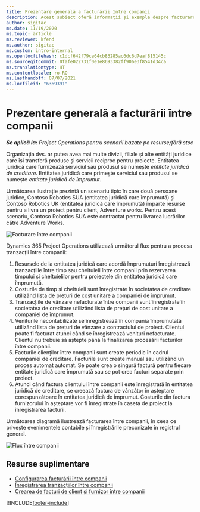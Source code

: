 ```yaml
---
title: Prezentare generală a facturării între companii
description: Acest subiect oferă informații și exemple despre facturarea între companii pentru proiecte.
author: sigitac
ms.date: 11/19/2020
ms.topic: article
ms.reviewer: kfend
ms.author: sigitac
ms.custom: intro-internal
ms.openlocfilehash: c1dcf642f79ce64cb83285ac6dc6d7eaf815145c
ms.sourcegitcommit: 0fafe022731f0e1e8693382ff906e3f8541d34ca
ms.translationtype: HT
ms.contentlocale: ro-RO
ms.lasthandoff: 07/07/2021
ms.locfileid: "6369391"
---
```

# <a name="intercompany-invoicing-overview"></a>Prezentare generală a facturării între companii

_**Se aplică la:** Project Operations pentru scenarii bazate pe resurse/fără stoc_

Organizația dvs. ar putea avea mai multe divizii, filiale și alte entități juridice care își transferă produse și servicii reciproc pentru proiecte. Entitatea juridică care furnizează serviciul sau produsul se numește *entitate juridică de creditare*. Entitatea juridică care primește serviciul sau produsul se numește *entitate juridică de împrumut*.

Următoarea ilustrație prezintă un scenariu tipic în care două persoane juridice, Contoso Robotics SUA (entitatea juridică care împrumută) și Contoso Robotics UK (entitatea juridică care împrumută) împarte resurse pentru a livra un proiect pentru client, Adventure works. Pentru acest scenariu, Contoso Robotics SUA este contractat pentru livrarea lucrărilor către Adventure Works.

![Facturare între companii](./media/IntercompanyScenario.png) 

Dynamics 365 Project Operations utilizează următorul flux pentru a procesa tranzacții între companii:

1. Resursele de la entitatea juridică care acordă împrumuturi înregistrează tranzacțiile între timp sau cheltuieli între companii prin rezervarea timpului și cheltuielilor pentru proiectele din entitatea juridică care împrumută.
2. Costurile de timp și cheltuieli sunt înregistrate în societatea de creditare utilizând lista de prețuri de cost unitare a companiei de împrumut.
3. Tranzacțiile de vânzare nefacturate între companii sunt înregistrate în societatea de creditare utilizând lista de prețuri de cost unitare a companiei de împrumut.
4. Veniturile necontabilizate se înregistrează în compania împrumutată utilizând lista de prețuri de vânzare a contractului de proiect. Clientul poate fi facturat atunci când se înregistrează venituri nefacturate. Clientul nu trebuie să aștepte până la finalizarea procesării facturilor între companii.
5. Facturile clienților între companii sunt create periodic în cadrul companiei de creditare. Facturile sunt create manual sau utilizând un proces automat automat. Se poate crea o singură factură pentru fiecare entitate juridică care împrumută sau se pot crea facturi separate prin proiect.
6. Atunci când factura clientului între companii este înregistrată în entitatea juridică de creditare, se creează factura de vânzător în așteptare corespunzătoare în entitatea juridică de împrumut. Costurile din factura furnizorului în așteptare vor fi înregistrate în caseta de proiect la înregistrarea facturii.

Următoarea diagramă ilustrează facturarea între companii, în ceea ce privește evenimentele contabile și înregistrările preconizate în registrul general.

![Flux între companii](./media/IntercompanyFlow.png)

## <a name="additional-resources"></a>Resurse suplimentare

- [Configurarea facturării între companii](configure-intercompany-invoicing.md)
- [Înregistrarea tranzacțiilor între companii](create-intercompany-transactions.md)
- [Crearea de facturi de client și furnizor între companii](create-intercompany-customer-vendor-invoices.md)


[!INCLUDE[footer-include](../includes/footer-banner.md)]
